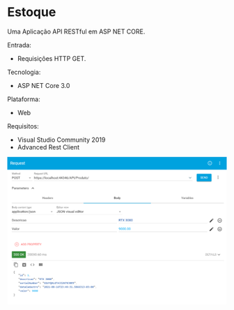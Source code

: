 # Estoque
Uma Aplicação API RESTful em ASP NET CORE.

Entrada: 
  - Requisições HTTP GET.

Tecnologia:
  - ASP NET Core 3.0

Plataforma: 
  - Web

Requisitos: 
  - Visual Studio Community 2019
  - Advanced Rest Client


![enter image description here](https://raw.githubusercontent.com/RenatoEstecio/Estoque/main/Estoque/Screensho.jpg)
